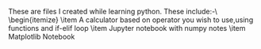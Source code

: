 These are files I created while learning python.
These include:-\\
\begin{itemize}
\item A calculator based on operator you wish to use,using functions and if-elif loop
\item Jupyter notebook with numpy notes
\item Matplotlib Notebook
  
